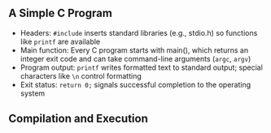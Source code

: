 ## A Simple C Program

* Headers: `#include` inserts standard libraries (e.g., stdio.h) so functions like `printf` are available
* Main function: Every C program starts with main(), which returns an integer exit code and can take command-line arguments (`argc`, `argv`)
* Program output: `printf` writes formatted text to standard output; special characters like `\n` control formatting
* Exit status: `return 0;` signals successful completion to the operating system

## Compilation and Execution